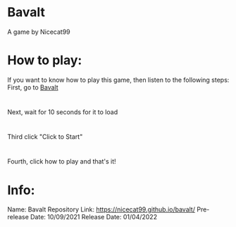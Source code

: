 # Bavalt
A game by Nicecat99

# How to play:
If you want to know how to play this game, then listen to the following steps:
First, go to [Bavalt](https://nicecat99.github.io/bavalt/js)
#
Next, wait for 10 seconds for it to load
#
Third click "Click to Start"
#
Fourth, click how to play and that's it!

# Info:
Name: Bavalt
Repository Link: https://nicecat99.github.io/bavalt/
Pre-release Date: 10/09/2021
Release Date: 01/04/2022
